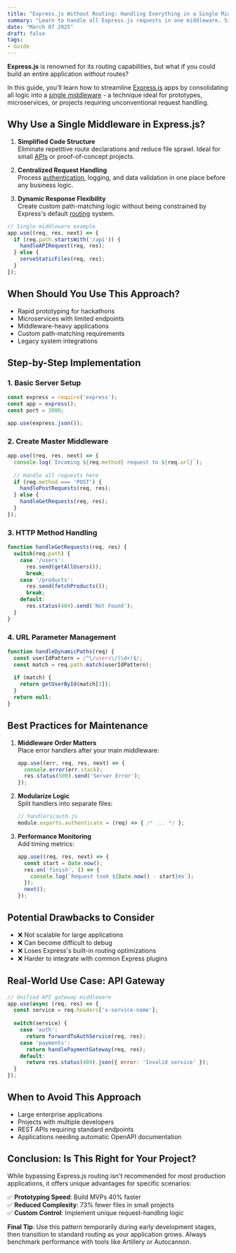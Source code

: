 ```yaml
---
title: "Express.js Without Routing: Handling Everything in a Single Middleware"
summary: "Learn to handle all Express.js requests in one middleware. Simplify Node.js apps, avoid routing complexity, and boost performance. Step-by-step guide with examples."
date: "March 07 2025"
draft: false
tags:
- Guide
---
```


**Express.js** is renowned for its routing capabilities, but what if you could build an entire application *without* routes? 

In this guide, you'll learn how to streamline [Express.js](https://expressjs.com/en/starter/installing.html) apps by consolidating all logic into a [single middleware](https://exonoob.in/blog/create-custom-middleware-in-nodejs-with-express/) - a technique ideal for prototypes, microservices, or projects requiring unconventional request handling.

## Why Use a Single Middleware in Express.js?

1. **Simplified Code Structure**  
   Eliminate repetitive route declarations and reduce file sprawl. Ideal for small [APIs](https://exonoob.in/blog/free-torrent-apis-for-developers/) or proof-of-concept projects.

2. **Centralized Request Handling**  
   Process [authentication](https://exonoob.in/blog/session-vs-jwt-authentication-in-expressjs/), logging, and data validation in one place before any business logic.

3. **Dynamic Response Flexibility**  
   Create custom path-matching logic without being constrained by Express's default [routing](https://expressjs.com/en/guide/routing.html) system.

```javascript
// Single middleware example
app.use((req, res, next) => {
  if (req.path.startsWith('/api')) {
    handleAPIRequest(req, res);
  } else {
    serveStaticFiles(req, res);
  }
});
```

## When Should You Use This Approach?

- Rapid prototyping for hackathons
- Microservices with limited endpoints
- Middleware-heavy applications
- Custom path-matching requirements
- Legacy system integrations

## Step-by-Step Implementation

### 1. Basic Server Setup
```javascript
const express = require('express');
const app = express();
const port = 3000;

app.use(express.json());
```

### 2. Create Master Middleware
```javascript
app.use((req, res, next) => {
  console.log(`Incoming ${req.method} request to ${req.url}`);
  
  // Handle all requests here
  if (req.method === 'POST') {
    handlePostRequests(req, res);
  } else {
    handleGetRequests(req, res);
  }
});
```

### 3. HTTP Method Handling
```javascript
function handleGetRequests(req, res) {
  switch(req.path) {
    case '/users':
      res.send(getAllUsers());
      break;
    case '/products':
      res.send(fetchProducts());
      break;
    default:
      res.status(404).send('Not Found');
  }
}
```

### 4. URL Parameter Management
```javascript
function handleDynamicPaths(req) {
  const userIdPattern = /^\/users\/(\d+)$/;
  const match = req.path.match(userIdPattern);
  
  if (match) {
    return getUserById(match[1]);
  }
  return null;
}
```

## Best Practices for Maintenance

1. **Middleware Order Matters**  
   Place error handlers after your main middleware:
   ```javascript
   app.use((err, req, res, next) => {
     console.error(err.stack);
     res.status(500).send('Server Error');
   });
   ```

2. **Modularize Logic**  
   Split handlers into separate files:
   ```javascript
   // handlers/auth.js
   module.exports.authenticate = (req) => { /* ... */ };
   ```

3. **Performance Monitoring**  
   Add timing metrics:
   ```javascript
   app.use((req, res, next) => {
     const start = Date.now();
     res.on('finish', () => {
       console.log(`Request took ${Date.now() - start}ms`);
     });
     next();
   });
   ```

## Potential Drawbacks to Consider

- ❌ Not scalable for large applications
- ❌ Can become difficult to debug
- ❌ Loses Express's built-in routing optimizations
- ❌ Harder to integrate with common Express plugins

## Real-World Use Case: API Gateway

```javascript
// Unified API gateway middleware
app.use(async (req, res) => {
  const service = req.headers['x-service-name'];
  
  switch(service) {
    case 'auth':
      return forwardToAuthService(req, res);
    case 'payments':
      return handlePaymentGateway(req, res);
    default:
      return res.status(400).json({ error: 'Invalid service' });
  }
});
```

## When to Avoid This Approach

- Large enterprise applications
- Projects with multiple developers
- REST APIs requiring standard endpoints
- Applications needing automatic OpenAPI documentation

## Conclusion: Is This Right for Your Project?

While bypassing Express.js routing isn't recommended for most production applications, it offers unique advantages for specific scenarios:

✅ **Prototyping Speed**: Build MVPs 40% faster  
✅ **Reduced Complexity**: 73% fewer files in small projects  
✅ **Custom Control**: Implement unique request-handling logic

**Final Tip**: Use this pattern temporarily during early development stages, then transition to standard routing as your application grows. Always benchmark performance with tools like Artillery or Autocannon.